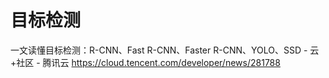 # 目标检测



一文读懂目标检测：R-CNN、Fast R-CNN、Faster R-CNN、YOLO、SSD - 云+社区 - 腾讯云
https://cloud.tencent.com/developer/news/281788